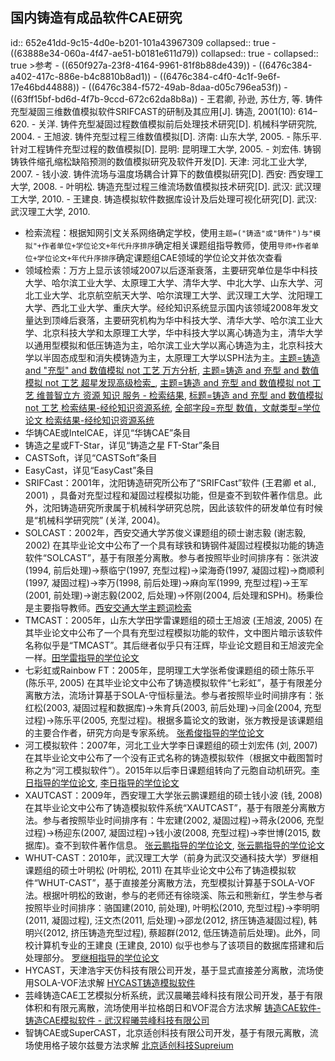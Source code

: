 ## 国内铸造有成品软件CAE研究
id:: 652e41dd-9c15-4d0e-b201-101a43967309
collapsed:: true
	- ((63888e34-060a-4f47-ae51-b0181e611d79))
	  collapsed:: true
		- collapsed:: true
		  >参考
			- ((650f927a-23f8-4164-9961-81f8b88de439))
			- ((6476c384-a402-417c-886e-b4c8810b8ad1))
			- ((6476c384-c4f0-4c1f-9e6f-17e46bd44888))
			- ((6476c384-f572-49ab-8daa-d05c796ea53f))
			- ((63ff15bf-bd6d-4f7b-9ccd-672c62da8b8a))
			- 王君卿, 孙逊, 苏仕方, 等. 铸件充型凝固三维数值模拟软件SRIFCAST的研制及其应用[J]. 铸造, 2001(10): 614–620.
			- 关洋. 铸件充型凝固过程数值模拟前后处理技术研究[D]. 机械科学研究院, 2004.
			- 王旭波. 铸件充型过程三维数值模拟[D]. 济南: 山东大学, 2005.
			- 陈乐平. 针对工程铸件充型过程的数值模拟[D]. 昆明: 昆明理工大学, 2005.
			- 刘宏伟. 铸钢铸铁件缩孔缩松缺陷预测的数值模拟研究及软件开发[D]. 天津: 河北工业大学, 2007.
			- 钱小波. 铸件流场与温度场耦合计算下的数值模拟研究[D]. 西安: 西安理工大学, 2008.
			- 叶明松. 铸造充型过程三维流场数值模拟技术研究[D]. 武汉: 武汉理工大学, 2010.
			- 王建良. 铸造模拟软件数据库设计及后处理可视化研究[D]. 武汉: 武汉理工大学, 2010.
- 检索流程：根据知网引文关系网络确定学校，使用`主题=("铸造"或"铸件")与"模拟"+作者单位+学位论文+年代升序排序`确定相关课题组指导教师，使用`导师+作者单位+学位论文+年代升序排序`确定课题组CAE领域的学位论文并依次查看
- 领域检索：万方上显示该领域2007以后逐渐衰落，主要研究单位是华中科技大学、哈尔滨工业大学、太原理工大学、清华大学、中北大学、山东大学、河北工业大学、北京航空航天大学、哈尔滨理工大学、武汉理工大学、沈阳理工大学、西北工业大学、重庆大学。经纶知识系统显示国内该领域2008年发文量达到顶峰后衰落，主要研究机构为华中科技大学、清华大学、哈尔滨工业大学、北京科技大学和太原理工大学，华中科技大学以离心铸造为主，清华大学以通用型模拟和低压铸造为主，哈尔滨工业大学以离心铸造为主，北京科技大学以半固态成型和消失模铸造为主，太原理工大学以SPH法为主。[主题=铸造 and "充型" and 数值模拟 not 工艺 万方分析](https://fx.wanfangdata.com.cn/resultanalysis/paper?q=%E4%B8%BB%E9%A2%98%3A%28%E9%93%B8%E9%80%A0%20and%20%22%E5%85%85%E5%9E%8B%22%20and%20%E6%95%B0%E5%80%BC%E6%A8%A1%E6%8B%9F%20not%20%E5%B7%A5%E8%89%BA%29&facet=%5B%7B%22TypeAll%22%3A%7B%22desc%22%3A%22%22,%22label%22%3A%22%22,%22number%22%3A0,%22title%22%3A%22%E8%B5%84%E6%BA%90%E7%B1%BB%E5%9E%8B%22,%22value%22%3A%22Thesis%22%7D%7D%5D&Allresults=61), [主题=铸造 and 充型 and 数值模拟 not 工艺 超星发现高级检索_](http://fx.tyust.superlib.net/s?strchannel=3%2C5&adv=%28%28Su%3D%27充型%27*%27数值模拟%27%29+AND+%28Su%3D%27铸造%27-%27工艺%27%29%29AND%281970%3CY%3C2024%29&aorp=a&size=15&isort=2&x=402_84&version=v2), [主题=铸造 and 充型 and 数值模拟 not 工艺 维普智立方 资源 知识 服务 - 检索结果](http://zlf.cqvip.com/zk/search.aspx?from=index&key=M%3D%5B%E9%93%B8%E9%80%A0%5D%5B*%5DM%3D%5B%E5%85%85%E5%9E%8B%5D%5B*%5DM%3D%5B%E6%95%B0%E5%80%BC%E6%A8%A1%E6%8B%9F%5D%5B-%5DM%3D%5B%E5%B7%A5%E8%89%BA%5D%5B*%5D(LT%3D2)), [标题=铸造 and 充型 and 数值模拟 not 工艺 检索结果-经纶知识资源系统](http://k.vipslib.com/asset/search?from=index&key=VCUzRCVFOSU5MyVCOCVFOSU4MCVBMCU1QiolNURUJTNEJUU1JTg1JTg1JUU1JTlFJThCJTVCKiU1RFQlM0QlRTYlOTUlQjAlRTUlODAlQkMlRTYlQTglQTElRTYlOEIlOUYlNUItJTVEVCUzRCVFNSVCNyVBNSVFOCU4OSVCQQ==&so=3&page=1), [全部字段=充型 数值，文献类型=学位论文 检索结果-经纶知识资源系统](http://k.vipslib.com/asset/search?key=VSUzRCVFNSU4NSU4NSVFNSU5RSU4QiUyMCVFNiU5NSVCMCVFNSU4MCVCQyU1QiolNURUWSUzRDQ=&cf=&skey=NF9VXyUyNUU1JTI1ODUlMjU4NSUyNUU1JTI1OUUlMjU4QiUyNTIwJTI1RTYlMjU5NSUyNUIwJTI1RTUlMjU4MCUyNUJD&so=3&page=2&pageSize=10)
- 华铸CAE或IntelCAE，详见“华铸CAE”条目
- 铸造之星或FT-Star，详见“铸造之星 FT-Star”条目
- CASTSoft，详见“CASTSoft”条目
- EasyCast，详见“EasyCast”条目
- SRIFCast：2001年，沈阳铸造研究所公布了“SRIFCast”软件 (王君卿 et al., 2001) ，具备对充型过程和凝固过程模拟功能，但是查不到软件著作信息。此外，沈阳铸造研究所隶属于机械科学研究总院，因此该软件的研发单位有时候是“机械科学研究院” (关洋, 2004)。
- SOLCAST：2002年，西安交通大学苏俊义课题组的硕士谢志毅 (谢志毅, 2002) 在其毕业论文中公布了一个具有球铁和铸钢件凝固过程模拟功能的铸造软件“SOLCAST”，基于有限差分离散。参与者按照毕业时间排序有：张洪波(1994, 前后处理)->蔡临宁(1997, 充型过程)->梁海奇(1997, 凝固过程)->商顺利(1997, 凝固过程)->李万(1998, 前后处理)->麻向军(1999, 充型过程)->王军(2001, 前处理)->谢志毅(2002, 后处理)->怀刚(2004, 后处理和SPH)。杨秉俭是主要指导教师。[西安交通大学主题词检索](https://www.zhizhen.com/s?strchannel=3,5&adv=DT((Su='铸造'|'铸件')+AND+(Su='模拟')+AND+(O='西安交通大学'))&aorp=a&size=15&isort=2&x=0_445)
- TMCAST：2005年，山东大学田学雷课题组的硕士王旭波 (王旭波, 2005) 在其毕业论文中公布了一个具有充型过程模拟功能的软件，文中图片暗示该软件名称似乎是“TMCAST”。其后继者似乎只有汪辉，毕业论文题目和王旭波完全一样。[田学雷指导的学位论文](https://www.zhizhen.com/s?strchannel=3,5&adv=DT((F="田学雷")+AND+(O='山东大学'))&aorp=a&size=15&isort=2&x=0_445&version=v2)
- 七彩虹或Rainbow FT：2005年，昆明理工大学张希俊课题组的硕士陈乐平 (陈乐平, 2005) 在其毕业论文中公布了铸造模拟软件“七彩虹”，基于有限差分离散方法，流场计算基于SOLA-守恒标量法。参与者按照毕业时间排序有：张红松(2003, 凝固过程和数据库)->朱育兵(2003, 前后处理)->闫金(2004, 充型过程)->陈乐平(2005, 充型过程)。根据多篇论文的致谢，张方教授是该课题组的主要合作者，研究方向是专家系统。 [张希俊指导的学位论文](https://www.zhizhen.com/s?strchannel=3,5&adv=DT((F="张希俊")+AND+(O='昆明理工大学'))&aorp=a&size=15&isort=2&x=0_445)
- 河工模拟软件：2007年，河北工业大学李日课题组的硕士刘宏伟 (刘, 2007) 在其毕业论文中公布了一个没有正式名称的铸造模拟软件（根据文中截图暂时称之为“河工模拟软件”）。2015年以后李日课题组转向了元胞自动机研究。[李日指导的学位论文](http://fx.tyust.superlib.net/s?sw=tutor%28%E6%9D%8E%E6%97%A5%29+authorcompy%28%E6%B2%B3%E5%8C%97%E5%B7%A5%E4%B8%9A%E5%A4%A7%E5%AD%A6%29&size=15&isort=2&x=402_84&version=v2), [李日指导的学位论文](https://www.zhizhen.com/s?strchannel=3%2C5&adv=DT%28%28F%3D%22%E6%9D%8E%E6%97%A5%22%29+AND+%28O%3D%27%E6%B2%B3%E5%8C%97%E5%B7%A5%E4%B8%9A%E5%A4%A7%E5%AD%A6%27%29%29&aorp=a&size=15&isort=2&x=0_445)
- XAUTCAST：2009年，西安理工大学张云鹏课题组的硕士钱小波 (钱, 2008) 在其毕业论文中公布了铸造模拟软件系统“XAUTCAST”，基于有限差分离散方法。参与者按照毕业时间排序有：牛宏建(2002, 凝固过程)->蒋永(2006, 充型过程)->杨迎东(2007, 凝固过程)->钱小波(2008, 充型过程)->李世博(2015, 数据库)。查不到软件著作信息。 [张云鹏指导的学位论文](http://fx.tyust.superlib.net/s?sw=tutor(张云鹏)+authorcompy(西安理工大学)&size=15&isort=2&x=402_84&version=v2), [张云鹏指导的学位论文](https://www.zhizhen.com/s?strchannel=3%2C5&adv=DT%28%28F%3D%22%E5%BC%A0%E4%BA%91%E9%B9%8F%22%29+AND+%28O%3D%27%E8%A5%BF%E5%AE%89%E7%90%86%E5%B7%A5%E5%A4%A7%E5%AD%A6%27%29%29&aorp=a&size=15&isort=2&x=0_445)
- WHUT-CAST：2010年，武汉理工大学（前身为武汉交通科技大学）罗继相课题组的硕士叶明松 (叶明松, 2011) 在其毕业论文中公布了铸造模拟软件“WHUT-CAST”，基于直接差分离散方法，充型模拟计算基于SOLA-VOF法。根据叶明松的致谢，参与的老师还有徐晓溪、陈云和熊新红，学生参与者按照毕业时间排序：骆国建(2010, 前处理), 叶明松(2010, 充型过程)->李明明(2011, 凝固过程), 汪文杰(2011, 后处理)->邵龙(2012, 挤压铸造凝固过程), 韩明兴(2012, 挤压铸造充型过程), 蔡超群(2012, 低压铸造前后处理)。此外，同校计算机专业的王建良 (王建良, 2010) 似乎也参与了该项目的数据库搭建和后处理部分。 [罗继相指导的学位论文](https://www.zhizhen.com/s?strchannel=3%2C5&adv=DT%28%28F%3D%22%E7%BD%97%E7%BB%A7%E7%9B%B8%22%29+AND+%28O%3D%27%E6%AD%A6%E6%B1%89%E7%90%86%E5%B7%A5%E5%A4%A7%E5%AD%A6%27%29%29&aorp=a&size=15&isort=2&x=0_445&version=v2)
- HYCAST，天津浩宇天仿科技有限公司开发，基于显式直接差分离散，流场使用SOLA-VOF法求解 [HYCAST铸造模拟软件](http://www.hysim.com/index.php?case=archive&act=show&aid=321)
- 芸峰铸造CAE工艺模拟分析系统，武汉晨曦芸峰科技有限公司开发，基于有限体积和有限元离散，流场使用半拉格朗日和VOF混合方法求解 [铸造CAE软件-铸造CAE模拟软件 - 武汉程曦芸峰科技有限公司](http://cxyftech.com/pro.aspx?id=1)
- 智铸CAE或SuperCAST，北京适创科技有限公司开发，基于有限元离散，流场使用格子玻尔兹曼方法求解 [北京适创科技Supreium](https://www.supreium.com/product/cae)